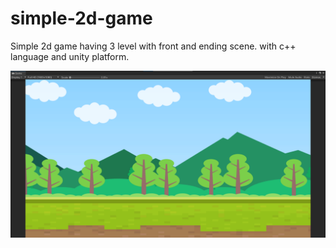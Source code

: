# simple-2d-game
Simple 2d game having 3 level with front and ending scene. with c++ language and unity platform.
<br>

![caption](https://github.com/reerajput930/simple-2d-game/blob/f1da0220bcee3b3b613a6f7e4426467d61105164/background.png)

